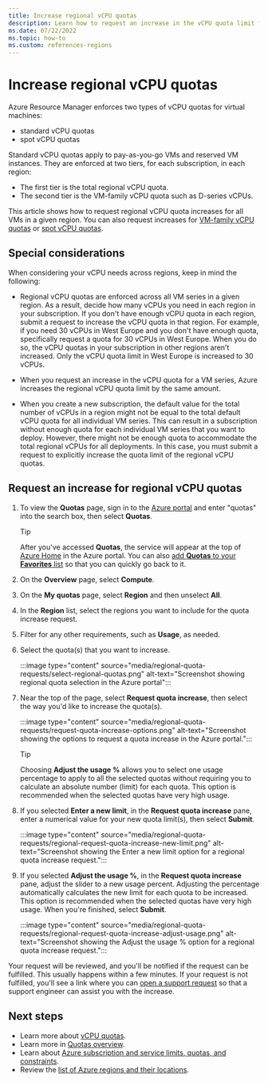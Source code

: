```yaml
---
title: Increase regional vCPU quotas
description: Learn how to request an increase in the vCPU quota limit for a region in the Azure portal.
ms.date: 07/22/2022
ms.topic: how-to
ms.custom: references-regions
---
```


# Increase regional vCPU quotas

Azure Resource Manager enforces two types of vCPU quotas for virtual machines:

- standard vCPU quotas
- spot vCPU quotas

Standard vCPU quotas apply to pay-as-you-go VMs and reserved VM instances. They are enforced at two tiers, for each subscription, in each region:

- The first tier is the total regional vCPU quota.
- The second tier is the VM-family vCPU quota such as D-series vCPUs.

This article shows how to request regional vCPU quota increases for all VMs in a given region. You can also request increases for [VM-family vCPU quotas](per-vm-quota-requests.md) or [spot vCPU quotas](spot-quota.md).

## Special considerations

When considering your vCPU needs across regions, keep in mind the following:

- Regional vCPU quotas are enforced across all VM series in a given region. As a result, decide how many vCPUs you need in each region in your subscription. If you don't have enough vCPU quota in each region, submit a request to increase the vCPU quota in that region. For example, if you need 30 vCPUs in West Europe and you don't have enough quota, specifically request a quota for 30 vCPUs in West Europe. When you do so, the vCPU quotas in your subscription in other regions aren't increased. Only the vCPU quota limit in West Europe is increased to 30 vCPUs.

- When you request an increase in the vCPU quota for a VM series, Azure increases the regional vCPU quota limit by the same amount.

- When you create a new subscription, the default value for the total number of vCPUs in a region might not be equal to the total default vCPU quota for all individual VM series. This can result in a subscription without enough quota for each individual VM series that you want to deploy. However, there might not be enough quota to accommodate the total regional vCPUs for all deployments. In this case, you must submit a request to explicitly increase the quota limit of the regional vCPU quotas.

## Request an increase for regional vCPU quotas

1. To view the **Quotas** page, sign in to the [Azure portal](https://portal.azure.com) and enter "quotas" into the search box, then select **Quotas**.

   > [!TIP]
   > After you've accessed **Quotas**, the service will appear at the top of [Azure Home](https://portal.azure.com/#home) in the Azure portal. You can also [add **Quotas** to your **Favorites** list](../azure-portal/azure-portal-add-remove-sort-favorites.md) so that you can quickly go back to it.

1. On the **Overview** page, select **Compute**.
1. On the **My quotas** page, select **Region** and then unselect **All**.
1. In the **Region** list, select the regions you want to include for the quota increase request.
1. Filter for any other requirements, such as **Usage**, as needed.
1. Select the quota(s) that you want to increase.

   :::image type="content" source="media/regional-quota-requests/select-regional-quotas.png" alt-text="Screenshot showing regional quota selection in the Azure portal":::

1. Near the top of the page, select **Request quota increase**, then select the way you'd like to increase the quota(s).

   :::image type="content" source="media/regional-quota-requests/request-quota-increase-options.png" alt-text="Screenshot showing the options to request a quota increase in the Azure portal.":::

   > [!TIP]
   > Choosing **Adjust the usage %** allows you to select one usage percentage to apply to all the selected quotas without requiring you to calculate an absolute number (limit) for each quota. This option is recommended when the selected quotas have very high usage.

1. If you selected **Enter a new limit**, in the **Request quota increase** pane, enter a numerical value for your new quota limit(s), then select **Submit**.

   :::image type="content" source="media/regional-quota-requests/regional-request-quota-increase-new-limit.png" alt-text="Screenshot showing the Enter a new limit option for a regional quota increase request.":::

1. If you selected **Adjust the usage %**, in the **Request quota increase** pane, adjust the slider to a new usage percent. Adjusting the percentage automatically calculates the new limit for each quota to be increased. This option is recommended when the selected quotas have very high usage. When you're finished, select **Submit**.

   :::image type="content" source="media/regional-quota-requests/regional-request-quota-increase-adjust-usage.png" alt-text="Screenshot showing the Adjust the usage % option for a regional quota increase request.":::

Your request will be reviewed, and you'll be notified if the request can be fulfilled. This usually happens within a few minutes. If your request is not fulfilled, you'll see a link where you can [open a support request](../azure-portal/supportability/how-to-create-azure-support-request.md) so that a support engineer can assist you with the increase.

## Next steps

- Learn more about [vCPU quotas](../virtual-machines/windows/quotas.md).
- Learn more in [Quotas overview](quotas-overview.md).
- Learn about [Azure subscription and service limits, quotas, and constraints](../azure-resource-manager/management/azure-subscription-service-limits.md).
- Review the [list of Azure regions and their locations](https://azure.microsoft.com/regions/).
